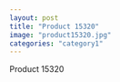 ```yaml
---
layout: post
title: "Product 15320"
image: "product15320.jpg"
categories: "category1"
---
```

Product 15320
